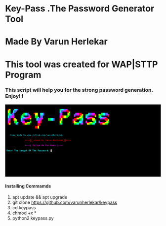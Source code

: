 # Key-Pass .The Password Generator Tool
# Made By Varun Herlekar
# This tool was created for WAP|STTP Program
### This script will help you for the strong password generation. Enjoy! ! 
![logo](keypass.png)

#### Installing Commamds

1. apt update && apt upgrade
2. git clone https://github.com/varunherlekar/keypass
3. cd keypass
4. chmod +x *
5. python2 keypass.py
